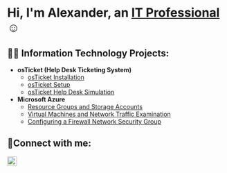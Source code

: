 <h1>Hi, I'm Alexander, an <a href="https://www.linkedin.com/in/alexander-avellaneda-8b821524b"/>IT Professional</a>☺</h1>

<h2>👨‍💻 Information Technology Projects:</h2>

- <b>osTicket (Help Desk Ticketing System)</b>
  - [osTicket Installation](https://github.com/aave4107/osTicket-Installation)
  - [osTicket Setup](https://github.com/aave4107/osTicket-Setup)
  - [osTicket Help Desk Simulation](https://github.com/aave4107/Os-Ticket-Help-Desk-Simulation)
- <b>Microsoft Azure</b>
  - [Resource Groups and Storage Accounts](https://github.com/aave4107/Resource-Groups-and-Storage-Accounts)
  - [Virtual Machines and Network Traffic Examination](https://github.com/aave4107/Virtual-Machine-and-Network-Traffic-Examination)
  - [Configuring a Firewall Network Security Group](https://github.com/aave4107/Configuring-a-Firewall-Network-Security-Group-)

   

<h2>🤳Connect with me:</h2>

[<img align="left" alt="Josh | LinkedIn" width="22px" src="https://cdn.jsdelivr.net/npm/simple-icons@v3/icons/linkedin.svg" />][linkedin]

[linkedin]: https://linkedin.com/in/alexander-avellaneda-8b821524b/
